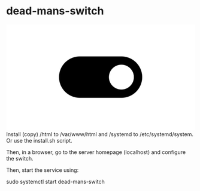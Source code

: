 # dead-mans-switch
![DMS](html/dms_files/dms.png)
Install (copy) /html to /var/www/html and /systemd to /etc/systemd/system. Or use the install.sh script.

Then, in a browser, go to the server homepage (localhost) and configure the switch.

Then, start the service using:

  sudo systemctl start dead-mans-switch
